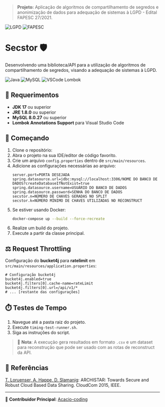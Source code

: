 > **Projeto:** Aplicação de algoritmos de compartilhamento de segredos e anonimização de dados para adequação de sistemas à LGPD - Edital FAPESC 27/2021.

![LGPD](https://img.shields.io/badge/-LGPD-blue)
![FAPESC](https://img.shields.io/badge/Edital-FAPESC%2027%2F2021-green)

# Secstor 🛡️

Desenvolvendo uma biblioteca/API para a utilização de algoritmos de compartilhamento de segredos, visando a adequação de sistemas à LGPD.

![Java](https://img.shields.io/badge/JDK-17+-green)
![MySQL](https://img.shields.io/badge/MySQL-8.0.27+-blue)
![VSCode Lombok](https://img.shields.io/badge/VSCode-Lombok-9cf)

## 🔧 Requerimentos

- **JDK 17** ou superior
- **JRE 1.8.0** ou superior
- **MySQL 8.0.27** ou superior
- **Lombok Annotations Support** para Visual Studio Code

## 🚀 Começando

1. Clone o repositório:
2. Abra o projeto na sua IDE/editor de código favorito.
3. Crie um arquivo `config.properties` dentro de `src/main/resources`.
4. Adicione as configurações necessárias ao arquivo:
   ```properties
   server.port=PORTA DESEJADA
   spring.datasource.url=jdbc:mysql://localhost:3306/NOME DO BANCO DE DADOS?createDatabaseIfNotExist=true
   spring.datasource.username=USUÁRIO DO BANCO DE DADOS
   spring.datasource.password=SENHA DO BANCO DE DADOS
   secstor.n=NÚMERO DE CHAVES GERADAS NO SPLIT
   secstor.k=NÚMERO MÍNIMO DE CHAVES UTILIZADAS NO RECONSTRUCT
   ```
5. Se estiver usando Docker:
   ```bash
   docker-compose up --build --force-recreate
   ```
6. Realize um build do projeto.
7. Execute a partir da classe principal.

## ⚖️ Request Throttling

Configuração do **bucket4j** para **ratelimit** em `src/main/resources/application.properties`:

```properties
# Configuração bucket4j
bucket4j.enabled=true
bucket4j.filters[0].cache-name=rateLimit
bucket4j.filters[0].url=/api/v1/*
# ... [restante das configurações]
```

## ⏱️ Testes de Tempo

1. Navegue até a pasta raiz do projeto.
2. Execute `timing-test-runner.sh`.
3. Siga as instruções do script.

> 📝 **Nota**: A execução gera resultados em formato `.csv` e um dataset para reconstrução que pode ser usado com as rotas de reconstruct da API.

## 📜 Referências

[T. Loruenser, A. Happe, D. Slamanig](https://github.com/Archistar/archistar-smc): ARCHISTAR: Towards Secure and Robust Cloud Based Data Sharing. CloudCom 2015, IEEE.

---

👤 **Contribuidor Principal**: [Acacio-coding](https://github.com/Acacio-coding/Secstor-main)
